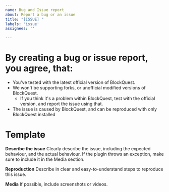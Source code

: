 ```yaml
---
name: Bug and Issue report
about: Report a bug or an issue
title: "[ISSUE] "
labels: 'issue'
assignees: ''

---
```


# By creating a bug or issue report, you agree, that:
- You've tested with the latest official version of BlockQuest.
- We won't be supporting forks, or unofficial modified versions of BlockQuest.
  - If you think it's a problem within BlockQuest, test with the official version, and report the issue using that.
- The issue is caused by BlockQuest, and can be reproduced with only BlockQuest installed

# Template
**Describe the issue**
Clearly describe the issue, including the expected behaviour, and the actual behaviour.
If the plugin throws an exception, make sure to include it in the Media section.

**Reproduction**
Describe in clear and easy-to-understand steps to reproduce this issue.

**Media**
If possible, include screenshots or videos.
